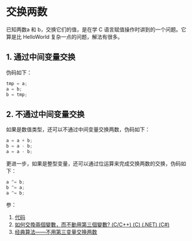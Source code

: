 # 交换两数

已知两数a 和 b，交换它们的值，是在学 C 语言赋值操作时讲到的一个问题。它算是比 HelloWorld 复杂一点的问题，解法有很多。

## 1. 通过中间变量交换

伪码如下：

```javascript
tmp = a;
a = b;
b = tmp;
```

## 2. 不通过中间变量交换

如果是数值类型，还可以不通过中间变量交换两数，伪码如下：

```javascript
a = a + b;
b = a - b;
a = a - b;
```

更进一步，如果是整型变量，还可以通过位运算来完成交换两数的交换，伪码如下：

```javascript
a ^= b;
b ^= a;
a ^= b;
```

参：

1. [代码](http://git.oschina.net/iridiumcao/iridiumonline/blob/master/helloalgorithm/src/main/java/org/iridium/algorithm/basic/ExchangeTwoValues.java)
2. [如何交換兩個變數，而不動用第三個變數? (C/C++) (C) (.NET) (C#) ](http://www.cnblogs.com/oomusou/archive/2007/09/09/887337.html)
3. [经典算法——不用第三变量交换两数](http://blog.sina.com.cn/s/blog_438414c901009pwc.html)